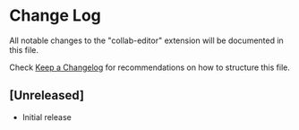 # Change Log
All notable changes to the "collab-editor" extension will be documented in this file.

Check [Keep a Changelog](http://keepachangelog.com/) for recommendations on how to structure this file.

## [Unreleased]
- Initial release